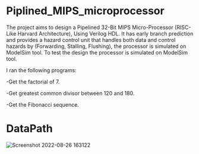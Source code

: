 # Piplined_MIPS_microprocessor
The project aims to design a Pipelined 32-Bit MIPS Micro-Processor (RISC-Like Harvard Architecture), Using Verilog HDL. It has early branch prediction and provides a hazard control unit that handles both data and control hazards by (Forwarding, Stalling, Flushing), the processor is simulated on ModelSim tool.
To test the design the processor is simulated on ModelSim tool.

I ran the following programs:

-Get the factorial of 7.

-Get greatest common divisor between 120 and 180.

-Get the Fibonacci sequence.

# DataPath
![Screenshot 2022-08-26 163122](https://user-images.githubusercontent.com/71590162/187026161-91389e34-6756-473b-bc41-128d33582a02.png)
